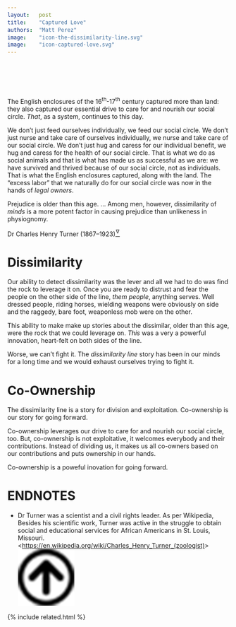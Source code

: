 ```yaml
---
layout:   post
title:    "Captured Love"
authors:  "Matt Perez"
image:    "icon-the-dissimilarity-line.svg"
image:    "icon-captured-love.svg"
---
```


<div style="display:none;">
 <p>The English enclosures captured more than land: they also captured our essential drive to care for and nourish our social circle. <em>That</em>, as a system, continues to this day.</p>
</div>

<h1>&nbsp;</h1>
 <p>The English enclosures of the 16<sup>th</sup>-17<sup>th</sup> century captured more than land: they also captured our essential drive to care for and nourish our social circle. <em>That</em>, as a system, continues to this day.</p>
 <p>We don&rsquo;t just feed ourselves individually, we feed our social circle. We don&rsquo;t just nurse and take care of ourselves individually, we nurse and take care of our social circle. We don&rsquo;t just hug and caress for our individual benefit, we hug and caress for the health of our social circle. That is what we do as social animals and that is what has made us as successful as we are: we have survived and thrived because of our social circle, not as individuals. That is what the English enclosures captured, along with the land. The &ldquo;excess labor&rdquo; that we naturally do for our social circle was now in the hands of <em>legal owners</em>.</p>

<div class="_citation">
 <p>Prejudice is older than this age. &hellip; Among men, however, dissimilarity of <em>minds</em> is a more potent factor in causing prejudice than unlikeness in physiognomy.</p>
 <p id="_signature">Dr Charles Henry Turner (1867–1923)<a href="#en01"><sup id="bm01">&hairsp;&nabla;&hairsp;</sup></a></p>
</div>

<h1>Dissimilarity</h1>
 <p>Our ability to detect dissimilarity was the lever and all we had to do was find the rock to leverage it on. Once you are ready to distrust and fear the people on the other side of the line, <em>them people</em>, anything serves. Well dressed people, riding horses, wielding weapons were obviously on side and the raggedy, bare foot, weaponless mob were on the other.</p>
 <p>This ability to make make up stories about the dissimilar, older than this age, were the rock that we could leverage on. <em>This</em> was a very a powerful innovation, heart-felt on both sides of the line.</p>
 <p>Worse, we can&rsquo;t fight it. The <em>dissimilarity line</em> story has been in our minds for a long time and we would exhaust ourselves trying to fight it.</p>

<h1>Co-Ownership</h1>
 <p>The dissimilarity line is a story for division and exploitation. Co-ownership is our story for going forward.</p>
 <p>Co-ownership leverages our drive to care for and nourish our social circle, too. But, co-ownership is not exploitative, it welcomes everybody and their contributions. Instead of dividing us, it makes us all co-owners based on our contributions and puts ownership in our hands. </p>
 <p>Co-ownership is a poweful inovation for going forward.</p>
 
<h1 class="_section">ENDNOTES</h1>
 <ul>
  <li id="en01">
   <p class="_list-item">
    Dr Turner was a scientist and a civil rights leader. As per Wikipedia, <span class="_quotespan">Besides his scientific work, Turner was active in the struggle to obtain social and educational services for African Americans in St. Louis, Missouri.</span>
    &lt;<a href="https://en.wikipedia.org/wiki/Charles_Henry_Turner_(zoologist)" target="_blank">https://en.wikipedia.org/wiki/Charles_Henry_Turner_(zoologist)</a>&gt;
    <a class="_uparrow" href="#bm01"><img src="/assets/img/arrow-up-icon.png"></a>
   </p>
  </li>
 </ul>

{% include related.html %}
